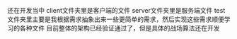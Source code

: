 还在开发当中
client文件夹里是客户端的文件
server文件夹里是服务端文件
test文件夹里主要是我根据需求抽象出来一些更简单的需求，然后实现这些需求顺便学习的各种文件
目前整体的架构已经验证通过了，但是具体的战场算法还在开发